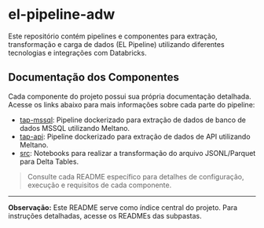 # el-pipeline-adw

Este repositório contém pipelines e componentes para extração, transformação e carga de dados (EL Pipeline) utilizando diferentes tecnologias e integrações com Databricks.

## Documentação dos Componentes

Cada componente do projeto possui sua própria documentação detalhada. Acesse os links abaixo para mais informações sobre cada parte do pipeline:

- [tap-mssql](./tap-mssql/README.md): Pipeline dockerizado para extração de dados de banco de dados MSSQL utilizando Meltano.
- [tap-api](./tap-api/README.md): Pipeline dockerizado para extração de dados de API utilizando Meltano.
- [src](./src/README.md): Notebooks para realizar a transformação do arquivo JSONL/Parquet para Delta Tables.

> Consulte cada README específico para detalhes de configuração, execução e requisitos de cada componente.

---
**Observação:** Este README serve como índice central do projeto. Para instruções detalhadas, acesse os READMEs das subpastas.